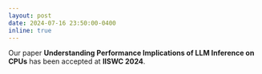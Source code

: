 ```yaml
---
layout: post
date: 2024-07-16 23:50:00-0400
inline: true
---
```


Our paper <strong>Understanding Performance Implications of LLM Inference on CPUs</strong> has been accepted at <strong>IISWC 2024</strong>.
